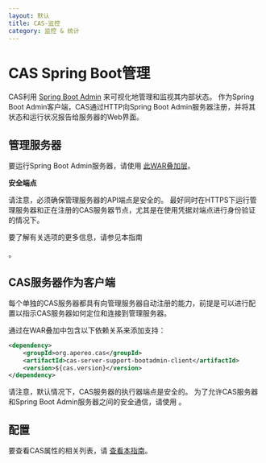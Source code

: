 ```yaml
---
layout: 默认
title: CAS-监控
category: 监控 & 统计
---
```


# CAS Spring Boot管理

CAS利用 [Spring Boot Admin][bootadmindocs] 来可视化地管理和监视其内部状态。 作为Spring Boot Admin客户端，CAS通过HTTP向Spring Boot Admin服务器注册，并将其状态和运行状况报告给服务器的Web界面。

## 管理服务器

要运行Spring Boot Admin服务器，请使用 [此WAR叠加层](https://github.com/apereo/cas-bootadmin-overlay)。

<div class="alert alert-warning"><strong>安全端点</strong><p>请注意，必须确保管理服务器的API端点是安全的。 最好同时在HTTPS下运行管理服务器和正在注册的CAS服务器节点，尤其是在使用凭据对端点进行身份验证的情况下。</p></div>

要了解有关选项的更多信息，请参见本指南</a>

。</p> 



## CAS服务器作为客户端

每个单独的CAS服务器都具有向管理服务器自动注册的能力，前提是可以进行配置以指示CAS服务器如何定位和连接到管理服务器。

通过在WAR叠加中包含以下依赖关系来添加支持：



```xml
<dependency>
    <groupId>org.apereo.cas</groupId>
    <artifactId>cas-server-support-bootadmin-client</artifactId>
    <version>${cas.version}</version>
</dependency>
```


请注意，默认情况下，CAS服务器的执行器端点是安全的。 为了允许CAS服务器和Spring Boot Admin服务器之间的安全通信，请使用 [][bootadmindocs]。



## 配置

要查看CAS属性的相关列表，请 [查看本指南](../configuration/Configuration-Properties.html#spring-boot-admin-server)。

[bootadmindocs]: https://codecentric.github.io/spring-boot-admin/current/

[bootadmindocs]: https://codecentric.github.io/spring-boot-admin/current/

[bootadmindocs]: https://codecentric.github.io/spring-boot-admin/current/
